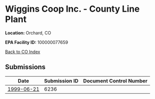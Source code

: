# Wiggins Coop Inc. - County Line Plant

**Location:** Orchard, CO

**EPA Facility ID:** 100000077659

[Back to CO Index](../../index.md)

## Submissions

| Date | Submission ID | Document Control Number |
|------|--------------|-------------------------|
| [1999-06-21](submissions/6236.md) | 6236 |  |

